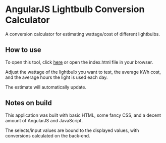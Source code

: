 # AngularJS Lightbulb Conversion Calculator

A conversion calculator for estimating wattage/cost of different lightbulbs.

## How to use

To open this tool, click [here](https://brentmercer.github.io/light_calulator_angularjs/) or open the index.html file in your browser.

Adjust the wattage of the lightbulb you want to test, the average kWh cost, and the average hours the light is used each day.

The estimate will automatically update.

## Notes on build

This application was built with basic HTML, some fancy CSS, and a decent amount of AngularJS and JavaScript.

The selects/input values are bound to the displayed values, with conversions calculated on the back-end.
